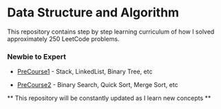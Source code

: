 # Data Structure and Algorithm 

This repository contains step by step learning curriculum of how I solved approximately 250 LeetCode problems.

### Newbie to Expert

- [PreCourse1](https://github.com/karthikraja95/S30/tree/master/s30/PreCourse1) - Stack, LinkedList, Binary Tree, etc

- [PreCourse2](https://github.com/karthikraja95/S30/tree/master/s30/PreCourse2) - Binary Search, Quick Sort, Merge Sort, etc


** This repository will be constantly updated as I learn new concepts **